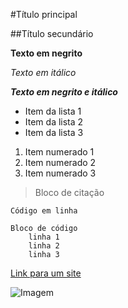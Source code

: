 #Título principal

##Título secundário

**Texto em negrito**

_Texto em itálico_


***Texto em negrito e itálico***


- Item da lista 1
- Item da lista 2
- Item da lista 3
 

1. Item numerado 1
2. Item numerado 2
3. Item numerado 3


> Bloco de citação

 `Código em linha`

``` 
Bloco de código
    linha 1
    linha 2
    linha 3
 ```



 
[Link para um site](WWw.google.com)

 

![Imagem]()
